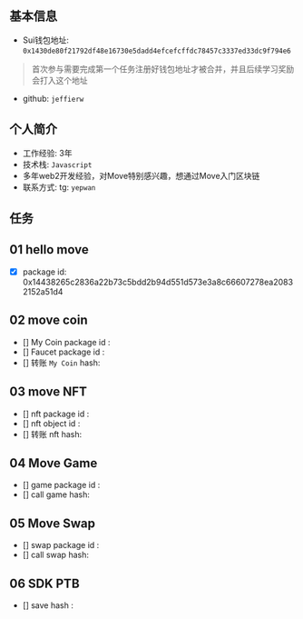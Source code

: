 ## 基本信息
- Sui钱包地址: `0x1430de80f21792df48e16730e5dadd4efcefcffdc78457c3337ed33dc9f794e6`
> 首次参与需要完成第一个任务注册好钱包地址才被合并，并且后续学习奖励会打入这个地址
- github: `jeffierw`

## 个人简介
- 工作经验: 3年
- 技术栈: `Javascript`
- 多年web2开发经验，对Move特别感兴趣，想通过Move入门区块链
- 联系方式: tg: `yepwan` 

## 任务

##   01 hello move  
- [x] package id: 0x14438265c2836a22b73c5bdd2b94d551d573e3a8c66607278ea20832152a51d4

##   02 move coin
- [] My Coin package id : 
- [] Faucet package id : 
- [] 转账 `My Coin` hash:

##   03 move NFT
- [] nft package id :
- [] nft object id : 
- [] 转账 nft  hash:

##   04 Move Game
- [] game package id :
- [] call game hash:

##   05 Move Swap
- [] swap package id :
- [] call swap hash:

##   06 SDK PTB
- [] save hash :
